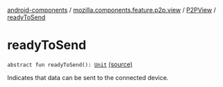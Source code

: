 [android-components](../../index.md) / [mozilla.components.feature.p2p.view](../index.md) / [P2PView](index.md) / [readyToSend](./ready-to-send.md)

# readyToSend

`abstract fun readyToSend(): `[`Unit`](https://kotlinlang.org/api/latest/jvm/stdlib/kotlin/-unit/index.html) [(source)](https://github.com/mozilla-mobile/android-components/blob/master/components/feature/p2p/src/main/java/mozilla/components/feature/p2p/view/P2PView.kt#L74)

Indicates that data can be sent to the connected device.

